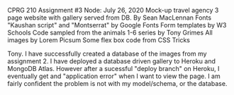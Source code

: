 CPRG 210 Assignment #3 Node:
July 26, 2020
Mock-up travel agency 3 page website with gallery served from DB.
By Sean MacLennan
Fonts "Kaushan script" and "Montserrat" by Google Fonts
Form templates by W3 Schools
Code sampled from the animals 1-6 series by Tony Grimes
All images by Lorem Picsum
Some flex box code from CSS Tricks


Tony. I have successfully created a database of the images from my assignment 2. I have deployed a database driven gallery to Heroku and MongoDB Atlas. However after a sucessful "deploy branch" on Heroku, I eventually get and "application error" when I want to view the page. I am fairly confident the problem is not with my model/schema, or the database. 
